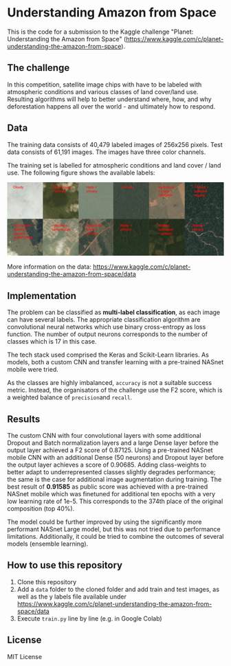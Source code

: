 # Understanding Amazon from Space

This is the code for a submission to the Kaggle challenge "Planet: Understanding the Amazon from Space" (https://www.kaggle.com/c/planet-understanding-the-amazon-from-space).

## The challenge

In this competition, satellite image chips with  have to be labeled with atmospheric conditions and various classes of land cover/land use.  Resulting algorithms will help to better understand  where, how, and why deforestation happens all over the world - and  ultimately how to respond.

## Data

The training data consists of 40,479 labeled images of 256x256 pixels. Test data consists of 61,191 images. The images have three color channels.

The training set is labelled for atmospheric conditions and land cover / land use. The following figure shows the available labels:

![Alt text](rainforest_chips.jpeg?raw=true "The image labels")

More information on the data: https://www.kaggle.com/c/planet-understanding-the-amazon-from-space/data

## Implementation

The problem can be classified as **multi-label classification**, as each image can have several labels. The appropriate classification algorithm are convolutional neural networks which use binary cross-entropy as loss function. The number of output neurons corresponds to the number of classes which is 17 in this case.

The tech stack used comprised the Keras and Scikit-Learn libraries. As models, both a custom CNN and transfer learning with a pre-trained NASnet mobile were tried.

As the classes are highly imbalanced, `accuracy` is not a suitable success metric. Instead, the organisators of the challenge use the F2 score, which is a weighted balance of `precision`and `recall`.

## Results

The custom CNN with four convolutional layers with some additional Dropout and Batch normalization layers and a large Dense layer before the output layer achieved a F2 score of 0.87125. Using a pre-trained NASnet mobile CNN with an additional Dense (50 neurons) and Dropout layer before the output layer achieves a score of 0.90685. Adding class-weights to better adapt to underrepresented classes slightly degrades performance; the same is the case for additional image augmentation during training. The best result of **0.91585** as public score was achieved with a pre-trained NASnet mobile which was finetuned for additional ten epochs with a very low learning rate of 1e-5. This corresponds to the 374th place of the original composition (top 40%).

The model could be further improved by using the significantly more performant NASnet Large model, but this was not tried due to performance limitations. Additionally, it could be tried to combine the outcomes of several models (ensemble learning).

## How to use this repository

1. Clone this repository
2. Add a `data` folder to the cloned folder and add train and test images, as well as the y labels file available under https://www.kaggle.com/c/planet-understanding-the-amazon-from-space/data
3. Execute `train.py` line by line (e.g. in Google Colab)

## License

MIT License
